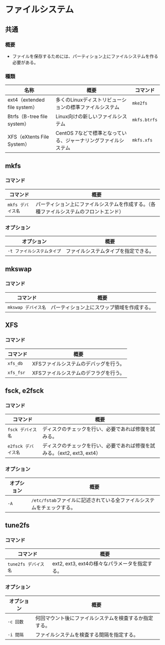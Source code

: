 # ファイルシステム

## 共通

### 概要

- ファイルを保存するためには、パーティション上にファイルシステムを作る必要がある。

### 種類

| 名称                         | 概要                                                         | コマンド     |
| ---------------------------- | ------------------------------------------------------------ | ------------ |
| ext4（extended file system） | 多くのLinuxディストリビューションの標準ファイルシステム      | `mke2fs`     |
| Btrfs（B-tree file system）  | Linux向けの新しいファイルシステム                            | `mkfs.btrfs` |
| XFS（eXtents File System）   | CentOS 7などで標準となっている、ジャーナリングファイルシステム | `mkfs.xfs`   |

## mkfs

### コマンド

|コマンド|概要|
|---|---|
|`mkfs デバイス名`|パーティション上にファイルシステムを作成する。（各種ファイルシステムのフロントエンド）|

### オプション

|オプション|概要|
|---|---|
|`-t ファイルシステムタイプ`|ファイルシステムタイプを指定できる。|

## mkswap

### コマンド

| コマンド            | 概要                                       |
| ------------------- | ------------------------------------------ |
| `mkswap デバイス名` | パーティション上にスワップ領域を作成する。 |

## XFS

### コマンド

| コマンド  | 概要                                  |
| --------- | ------------------------------------- |
| `xfs_db`  | XFSファイルシステムのデバッグを行う。 |
| `xfs_fsr` | XFSファイルシステムのデフラグを行う。 |

## fsck, e2fsck

### コマンド

|コマンド|概要|
|---|---|
|`fsck デバイス名`|ディスクのチェックを行い、必要であれば修復を試みる。|
|`e2fsck デバイス名`|ディスクのチェックを行い、必要であれば修復を試みる。（ext2, ext3, ext4）|

### オプション

|オプション|概要|
|---|---|
|`-A`|`/etc/fstab`ファイルに記述されている全ファイルシステムをチェックする。|

## tune2fs

### コマンド

|コマンド|概要|
|---|---|
|`tune2fs デバイス名`|ext2, ext3, ext4の様々なパラメータを指定する。|

### オプション

| オプション | 概要                                                   |
| ---------- | ------------------------------------------------------ |
| `-c 回数`  | 何回マウント後にファイルシステムを検査するか指定する。 |
| `-i 間隔`  | ファイルシステムを検査する間隔を指定する。             |
